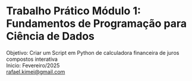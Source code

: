 # Trabalho Prático Módulo 1: Fundamentos de Programação para Ciência de Dados
Objetivo: Criar um Script em Python de calculadora financeira de juros compostos interativa<br/>
Inicio: Fevereiro/2025<br/>
rafael.kimei@gmail.com<br/>
